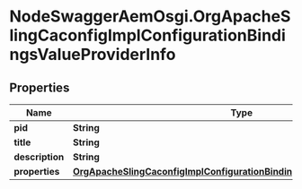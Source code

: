 # NodeSwaggerAemOsgi.OrgApacheSlingCaconfigImplConfigurationBindingsValueProviderInfo

## Properties
Name | Type | Description | Notes
------------ | ------------- | ------------- | -------------
**pid** | **String** |  | [optional] 
**title** | **String** |  | [optional] 
**description** | **String** |  | [optional] 
**properties** | [**OrgApacheSlingCaconfigImplConfigurationBindingsValueProviderProperties**](OrgApacheSlingCaconfigImplConfigurationBindingsValueProviderProperties.md) |  | [optional] 


